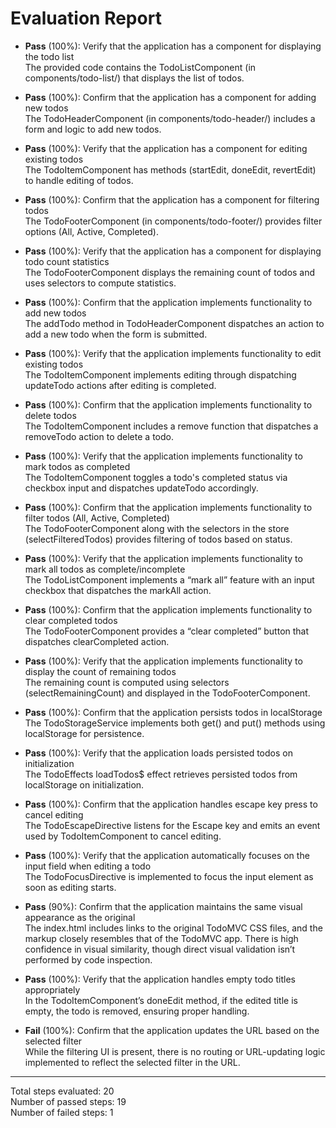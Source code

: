 # Evaluation Report

- **Pass** (100%): Verify that the application has a component for displaying the todo list  
  The provided code contains the TodoListComponent (in components/todo-list/) that displays the list of todos.

- **Pass** (100%): Confirm that the application has a component for adding new todos  
  The TodoHeaderComponent (in components/todo-header/) includes a form and logic to add new todos.

- **Pass** (100%): Verify that the application has a component for editing existing todos  
  The TodoItemComponent has methods (startEdit, doneEdit, revertEdit) to handle editing of todos.

- **Pass** (100%): Confirm that the application has a component for filtering todos  
  The TodoFooterComponent (in components/todo-footer/) provides filter options (All, Active, Completed).

- **Pass** (100%): Verify that the application has a component for displaying todo count statistics  
  The TodoFooterComponent displays the remaining count of todos and uses selectors to compute statistics.

- **Pass** (100%): Confirm that the application implements functionality to add new todos  
  The addTodo method in TodoHeaderComponent dispatches an action to add a new todo when the form is submitted.

- **Pass** (100%): Verify that the application implements functionality to edit existing todos  
  The TodoItemComponent implements editing through dispatching updateTodo actions after editing is completed.

- **Pass** (100%): Confirm that the application implements functionality to delete todos  
  The TodoItemComponent includes a remove function that dispatches a removeTodo action to delete a todo.

- **Pass** (100%): Verify that the application implements functionality to mark todos as completed  
  The TodoItemComponent toggles a todo's completed status via checkbox input and dispatches updateTodo accordingly.

- **Pass** (100%): Confirm that the application implements functionality to filter todos (All, Active, Completed)  
  The TodoFooterComponent along with the selectors in the store (selectFilteredTodos) provides filtering of todos based on status.

- **Pass** (100%): Verify that the application implements functionality to mark all todos as complete/incomplete  
  The TodoListComponent implements a “mark all” feature with an input checkbox that dispatches the markAll action.

- **Pass** (100%): Confirm that the application implements functionality to clear completed todos  
  The TodoFooterComponent provides a “clear completed” button that dispatches clearCompleted action.

- **Pass** (100%): Verify that the application implements functionality to display the count of remaining todos  
  The remaining count is computed using selectors (selectRemainingCount) and displayed in the TodoFooterComponent.

- **Pass** (100%): Confirm that the application persists todos in localStorage  
  The TodoStorageService implements both get() and put() methods using localStorage for persistence.

- **Pass** (100%): Verify that the application loads persisted todos on initialization  
  The TodoEffects loadTodos$ effect retrieves persisted todos from localStorage on initialization.

- **Pass** (100%): Confirm that the application handles escape key press to cancel editing  
  The TodoEscapeDirective listens for the Escape key and emits an event used by TodoItemComponent to cancel editing.

- **Pass** (100%): Verify that the application automatically focuses on the input field when editing a todo  
  The TodoFocusDirective is implemented to focus the input element as soon as editing starts.

- **Pass** (90%): Confirm that the application maintains the same visual appearance as the original  
  The index.html includes links to the original TodoMVC CSS files, and the markup closely resembles that of the TodoMVC app. There is high confidence in visual similarity, though direct visual validation isn’t performed by code inspection.

- **Pass** (100%): Verify that the application handles empty todo titles appropriately  
  In the TodoItemComponent’s doneEdit method, if the edited title is empty, the todo is removed, ensuring proper handling.

- **Fail** (100%): Confirm that the application updates the URL based on the selected filter  
  While the filtering UI is present, there is no routing or URL-updating logic implemented to reflect the selected filter in the URL.

---

Total steps evaluated: 20  
Number of passed steps: 19  
Number of failed steps: 1